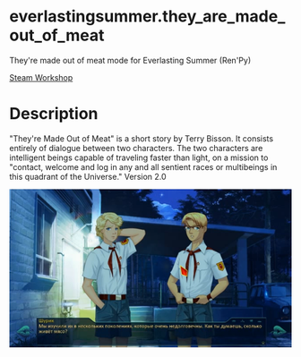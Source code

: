# everlastingsummer.they_are_made_out_of_meat
They're made out of meat mode for Everlasting Summer (Ren'Py)

[Steam Workshop](http://steamcommunity.com/sharedfiles/filedetails/?id=362886110)

# Description
"They're Made Out of Meat" is a short story by Terry Bisson. 
It consists entirely of dialogue between two characters. The two characters are intelligent beings capable of traveling faster than light, on a mission to "contact, welcome and log in any and all sentient races or multibeings in this quadrant of the Universe." 
Version 2.0


![meat_screenshot](https://github.com/b1oki/everlastingsummer.they_are_made_out_of_meat/blob/master/meat_screenshot.png?raw=true "hey're Made Out of Meat screenshot")
